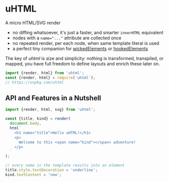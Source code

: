 # uHTML

A micro HTML/SVG render

  * no diffing whatsoever, it's just a faster, and smarter `innerHTML` equivalent
  * nodes with a `name="..."` attribute are collected once
  * no repeated render, per each node, when same template literal is used
  * a perfect tiny companion for [wickedElements](https://github.com/WebReflection/wicked-elements#readme) or [hookedElements](https://github.com/WebReflection/hooked-elements#readme)

The key of _uhtml_ is size and simplicity: nothing is transformed, transpiled, or mapped, you have full freedom to define layouts and enrich these later on.

```js
import {render, html} from 'uhtml';
const {render, html} = require('uhtml');
// https://unpkg.com/uhtml
```

## API and Features in a Nutshell
```js
import {render, html, svg} from 'uhtml';

const {title, kind} = render(
  document.body,
  html`
    <h1 name="title">Hello uHTML!</h1>
    <p>
      Welcome to this <span name="kind"></span> adventure!
    </p>
  `
);

// every name in the template results into an element
title.style.textDecoration = 'underline';
kind.textContent = 'new';
```
